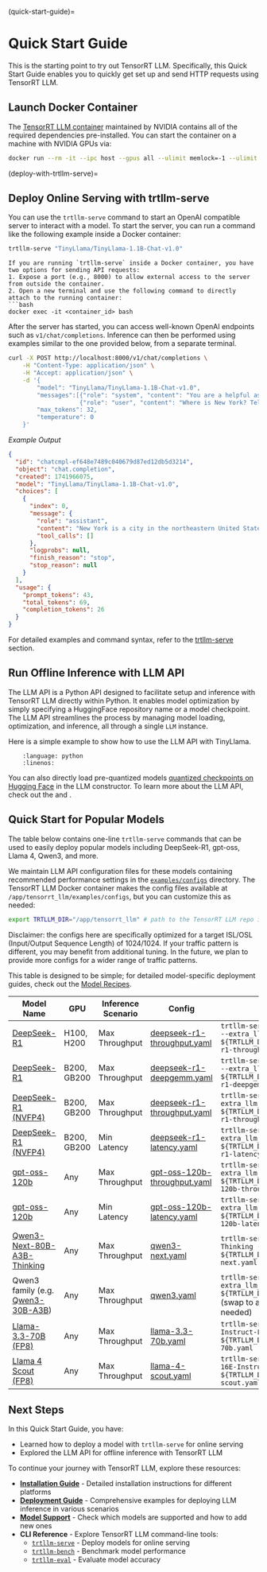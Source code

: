 (quick-start-guide)=

# Quick Start Guide

This is the starting point to try out TensorRT LLM. Specifically, this Quick Start Guide enables you to quickly get set up and send HTTP requests using TensorRT LLM.


## Launch Docker Container

The [TensorRT LLM container](https://catalog.ngc.nvidia.com/orgs/nvidia/teams/tensorrt-llm/containers/release/tags) maintained by NVIDIA contains all of the required dependencies pre-installed. You can start the container on a machine with NVIDIA GPUs via:

```bash
docker run --rm -it --ipc host --gpus all --ulimit memlock=-1 --ulimit stack=67108864 -p 8000:8000 nvcr.io/nvidia/tensorrt-llm/release:x.y.z
```


(deploy-with-trtllm-serve)=
## Deploy Online Serving with trtllm-serve

You can use the `trtllm-serve` command to start an OpenAI compatible server to interact with a model.
To start the server, you can run a command like the following example inside a Docker container:

```bash
trtllm-serve "TinyLlama/TinyLlama-1.1B-Chat-v1.0"
```

```{note}
If you are running `trtllm-serve` inside a Docker container, you have two options for sending API requests:
1. Expose a port (e.g., 8000) to allow external access to the server from outside the container.
2. Open a new terminal and use the following command to directly attach to the running container:
```bash
docker exec -it <container_id> bash
```

After the server has started, you can access well-known OpenAI endpoints such as `v1/chat/completions`.
Inference can then be performed using examples similar to the one provided below, from a separate terminal.

```bash
curl -X POST http://localhost:8000/v1/chat/completions \
    -H "Content-Type: application/json" \
    -H "Accept: application/json" \
    -d '{
        "model": "TinyLlama/TinyLlama-1.1B-Chat-v1.0",
        "messages":[{"role": "system", "content": "You are a helpful assistant."},
                    {"role": "user", "content": "Where is New York? Tell me in a single sentence."}],
        "max_tokens": 32,
        "temperature": 0
    }'
```

_Example Output_

```json
{
  "id": "chatcmpl-ef648e7489c040679d87ed12db5d3214",
  "object": "chat.completion",
  "created": 1741966075,
  "model": "TinyLlama/TinyLlama-1.1B-Chat-v1.0",
  "choices": [
    {
      "index": 0,
      "message": {
        "role": "assistant",
        "content": "New York is a city in the northeastern United States, located on the eastern coast of the state of New York.",
        "tool_calls": []
      },
      "logprobs": null,
      "finish_reason": "stop",
      "stop_reason": null
    }
  ],
  "usage": {
    "prompt_tokens": 43,
    "total_tokens": 69,
    "completion_tokens": 26
  }
}
```

For detailed examples and command syntax, refer to the [trtllm-serve](commands/trtllm-serve/trtllm-serve.rst) section.

## Run Offline Inference with LLM API
The LLM API is a Python API designed to facilitate setup and inference with TensorRT LLM directly within Python. It enables model optimization by simply specifying a HuggingFace repository name or a model checkpoint. The LLM API streamlines the process by managing model loading, optimization, and inference, all through a single `LLM` instance.

Here is a simple example to show how to use the LLM API with TinyLlama.

```{literalinclude} ../../examples/llm-api/quickstart_example.py
    :language: python
    :linenos:
```

You can also directly load pre-quantized models [quantized checkpoints on Hugging Face](https://huggingface.co/collections/nvidia/model-optimizer-66aa84f7966b3150262481a4) in the LLM constructor.
To learn more about the LLM API, check out the [](llm-api/index) and [](examples/llm_api_examples).

## Quick Start for Popular Models

The table below contains one-line `trtllm-serve` commands that can be used to easily deploy popular models including DeepSeek-R1, gpt-oss, Llama 4, Qwen3, and more.

We maintain LLM API configuration files for these models containing recommended performance settings in the [`examples/configs`](https://github.com/NVIDIA/TensorRT-LLM/tree/main/examples/configs) directory. The TensorRT LLM Docker container makes the config files available at `/app/tensorrt_llm/examples/configs`, but you can customize this as needed:

```bash
export TRTLLM_DIR="/app/tensorrt_llm" # path to the TensorRT LLM repo in your local environment
```

Disclaimer: the configs here are specifically optimized for a target ISL/OSL (Input/Output Sequence Length) of 1024/1024. If your traffic pattern is different, you may benefit from additional tuning. In the future, we plan to provide more configs for a wider range of traffic patterns.

This table is designed to be simple; for detailed model-specific deployment guides, check out the [Model Recipes](deployment-guide/index.rst).

| Model Name | GPU | Inference Scenario | Config | Command |
|------|------|------|------|------|
| [DeepSeek-R1](https://huggingface.co/deepseek-ai/DeepSeek-R1-0528) | H100, H200 | Max Throughput | [deepseek-r1-throughput.yaml](https://github.com/NVIDIA/TensorRT-LLM/blob/main/examples/configs/deepseek-r1-throughput.yaml) | `trtllm-serve deepseek-ai/DeepSeek-R1-0528 --extra_llm_api_options ${TRTLLM_DIR}/examples/configs/deepseek-r1-throughput.yaml` |
| [DeepSeek-R1](https://huggingface.co/deepseek-ai/DeepSeek-R1-0528) | B200, GB200 | Max Throughput | [deepseek-r1-deepgemm.yaml](https://github.com/NVIDIA/TensorRT-LLM/blob/main/examples/configs/deepseek-r1-deepgemm.yaml) | `trtllm-serve deepseek-ai/DeepSeek-R1-0528 --extra_llm_api_options ${TRTLLM_DIR}/examples/configs/deepseek-r1-deepgemm.yaml` |
| [DeepSeek-R1 (NVFP4)](https://huggingface.co/nvidia/DeepSeek-R1-FP4) | B200, GB200 | Max Throughput | [deepseek-r1-throughput.yaml](https://github.com/NVIDIA/TensorRT-LLM/blob/main/examples/configs/deepseek-r1-throughput.yaml) | `trtllm-serve nvidia/DeepSeek-R1-FP4 --extra_llm_api_options ${TRTLLM_DIR}/examples/configs/deepseek-r1-throughput.yaml` |
| [DeepSeek-R1 (NVFP4)](https://huggingface.co/nvidia/DeepSeek-R1-FP4-v2) | B200, GB200 | Min Latency | [deepseek-r1-latency.yaml](https://github.com/NVIDIA/TensorRT-LLM/blob/main/examples/configs/deepseek-r1-latency.yaml) | `trtllm-serve nvidia/DeepSeek-R1-FP4-v2 --extra_llm_api_options ${TRTLLM_DIR}/examples/configs/deepseek-r1-latency.yaml` |
| [gpt-oss-120b](https://huggingface.co/openai/gpt-oss-120b) | Any | Max Throughput | [gpt-oss-120b-throughput.yaml](https://github.com/NVIDIA/TensorRT-LLM/blob/main/examples/configs/gpt-oss-120b-throughput.yaml) | `trtllm-serve openai/gpt-oss-120b --extra_llm_api_options ${TRTLLM_DIR}/examples/configs/gpt-oss-120b-throughput.yaml` |
| [gpt-oss-120b](https://huggingface.co/openai/gpt-oss-120b) | Any | Min Latency | [gpt-oss-120b-latency.yaml](https://github.com/NVIDIA/TensorRT-LLM/blob/main/examples/configs/gpt-oss-120b-latency.yaml) | `trtllm-serve openai/gpt-oss-120b --extra_llm_api_options ${TRTLLM_DIR}/examples/configs/gpt-oss-120b-latency.yaml` |
| [Qwen3-Next-80B-A3B-Thinking](https://huggingface.co/Qwen/Qwen3-Next-80B-A3B-Thinking) | Any | Max Throughput | [qwen3-next.yaml](https://github.com/NVIDIA/TensorRT-LLM/blob/main/examples/configs/qwen3-next.yaml) | `trtllm-serve Qwen/Qwen3-Next-80B-A3B-Thinking --extra_llm_api_options ${TRTLLM_DIR}/examples/configs/qwen3-next.yaml` |
| Qwen3 family (e.g. [Qwen3-30B-A3B](https://huggingface.co/Qwen/Qwen3-30B-A3B)) | Any | Max Throughput | [qwen3.yaml](https://github.com/NVIDIA/TensorRT-LLM/blob/main/examples/configs/qwen3.yaml) | `trtllm-serve Qwen/Qwen3-30B-A3B --extra_llm_api_options ${TRTLLM_DIR}/examples/configs/qwen3.yaml` <br>(swap to another Qwen3 model name as needed) |
| [Llama-3.3-70B (FP8)](https://huggingface.co/nvidia/Llama-3.3-70B-Instruct-FP8) | Any | Max Throughput | [llama-3.3-70b.yaml](https://github.com/NVIDIA/TensorRT-LLM/blob/main/examples/configs/llama-3.3-70b.yaml) | `trtllm-serve nvidia/Llama-3.3-70B-Instruct-FP8 --extra_llm_api_options ${TRTLLM_DIR}/examples/configs/llama-3.3-70b.yaml` |
| [Llama 4 Scout (FP8)](https://huggingface.co/nvidia/Llama-4-Scout-17B-16E-Instruct-FP8) | Any | Max Throughput | [llama-4-scout.yaml](https://github.com/NVIDIA/TensorRT-LLM/blob/main/examples/configs/llama-4-scout.yaml) | `trtllm-serve nvidia/Llama-4-Scout-17B-16E-Instruct-FP8 --extra_llm_api_options ${TRTLLM_DIR}/examples/configs/llama-4-scout.yaml` |

## Next Steps

In this Quick Start Guide, you have:

- Learned how to deploy a model with `trtllm-serve` for online serving
- Explored the LLM API for offline inference with TensorRT LLM

To continue your journey with TensorRT LLM, explore these resources:

- **[Installation Guide](installation/index.rst)** - Detailed installation instructions for different platforms
- **[Deployment Guide](examples/llm_api_examples)** - Comprehensive examples for deploying LLM inference in various scenarios
- **[Model Support](models/supported-models.md)** - Check which models are supported and how to add new ones
- **CLI Reference** - Explore TensorRT LLM command-line tools:
  - [`trtllm-serve`](commands/trtllm-serve/trtllm-serve.rst) - Deploy models for online serving
  - [`trtllm-bench`](commands/trtllm-bench.rst) - Benchmark model performance
  - [`trtllm-eval`](commands/trtllm-eval.rst) - Evaluate model accuracy
